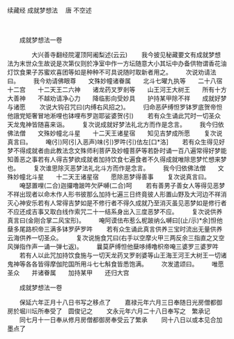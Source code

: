 续藏经   成就梦想法
　唐 不空述

　　 

　　成就梦想法一卷

　　　　大兴善寺翻经院灌顶阿阇梨述(云云)
　　我今披见秘藏要文有成就梦想法为末世众生故说是次第仪则於净室中作一方坛随意大小其坛中办备供物谓香花油灯饮食果子苏蜜欢喜团等如是种种不可具说随时取新者用之。
　　次说劝请法曰。
　　我今劝请佛眼尊　　文殊妙幢诸眷属　　北斗七曜九执等　　二十八宿十二宫　　十二天王二六神　　诸龙药叉罗剎等　　山王河王大树王　　所有十方大善神　　不越劝请净心力　　降临影向受妙具　　护持某甲除不祥　　成就好梦与诸愿
　　次说大钩召咒曰(内缚右风招之)。
　　归命恶萨缚怛罗钵罗底贺帝怛他誐党矩奢冒地淅哩也钵哩布罗迦耶娑婆贺(引)
　　若有众生诵此咒时一切圣众天龙鬼神皆随喜来诣。
　　复次说成就好梦法礼北方而作是念言。
　　我今归依佛法僧　　文殊妙幢北斗星　　十二天王诸星宿　　知见吉梦成所愿
　　复次说真言曰。
　　唵(引)阿(引入恶声)味(引)罗吽(引)佉左[口*洛]
　　若有众生得见好梦不得成就者由此教法念文殊师利菩萨及妙幢菩萨等若卧时诵一百八遍常得好梦能知善恶之事若有人得吉梦欲成就者加持饮食七遍食者不久得成就唯除思梦忙想来梦也。
　　复次谁思除灭恶梦法礼北斗方而作是念言。
　　我今归依佛法僧　　文殊妙幢北斗星　　十二天王诸星宿　　愿除恶梦得善事
　　复次说真言曰。
　　唵瑟置哩(二合)迦攞噜跛吽欠萨嚩(二合)呵
　　若有善男子善女人等得见恶梦不祥出现者以命木作人形书彼那么加持七遍三日终竟彼人形置山野及大河边不祥消灭心神安乐若有人常得吉梦如是不修行者不得久成就乃至消灭虽见恶梦如是修行者不应还成吉事又取白线作索咒二十一结系身出入三度恶梦不应。
　　复次说供养真言曰(金刚合掌二风宝形)。
　　唵阿谟佉布惹么柅跛纳么嚩曰[(止/示)*余]怛他蘖多尾路枳帝三满多钵罗萨罗吽
　　若有众生诵此真言供养三宝时流出无量供养云海供养一切圣众。
　　复次说施食咒曰(右手以空摩火甲三两反余三指直之又空风弹指作声一诵一弹七返)。
　　曩莫萨缚怛他蘖哆缚噜枳帝唵三婆罗三婆罗吽
　　若有人以此咒加持饮食施与一切天龙药叉罗剎婆等山王海王河王大树王一切诸鬼神等各各皆得摩伽陀国所用斗七七斛食皆悉饱满。
　　次发遣颂曰。
　　唯愿圣众　　并诸眷属　　加持某甲　　还归大宫

　　成就梦想法一卷

　　保延六年正月十八日书写之移点了
　　嘉禄元年六月三日奉随日光房僧都御房於堀川坛所奉受了　圆俊记之
　　文永元年六月二十八日奉写之　繁承记
　　同七月十一日奉从修月房僧都御房奉受云了繁承
　　同十八日以或本见合加墨点了
